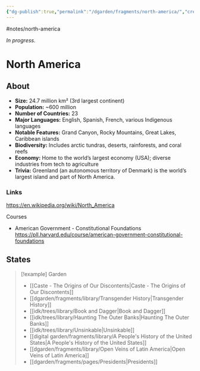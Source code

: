 ```yaml
---
{"dg-publish":true,"permalink":"/dgarden/fragments/north-america/","created":"2025-03-17T17:50:38.610-04:00","updated":"2025-08-16T13:09:05.118-04:00"}
---
```


#notes/north-america

*In progress.*
# North America 
## About
- **Size:** 24.7 million km² (3rd largest continent)
- **Population:** ~600 million  
- **Number of Countries:** 23  
- **Major Languages:** English, Spanish, French, various Indigenous languages  
- **Notable Features:** Grand Canyon, Rocky Mountains, Great Lakes, Caribbean islands  
- **Biodiversity:** Includes arctic tundras, deserts, rainforests, and coral reefs  
- **Economy:** Home to the world’s largest economy (USA); diverse industries from tech to agriculture  
- **Trivia:** Greenland (an autonomous territory of Denmark) is the world’s largest island and part of North America.

### Links
https://en.wikipedia.org/wiki/North_America

Courses
- American Government - Constitutional Foundations https://pll.harvard.edu/course/american-government-constitutional-foundations
## States


> [!example] Garden
> -  [[Caste - The Origins of Our Discontents\|Caste - The Origins of Our Discontents]]
> - [[dgarden/fragments/library/Transgender History\|Transgender History]]
> - [[idk/trees/library/Book and Dagger\|Book and Dagger]]
> - [[idk/trees/library/Haunting The Outer Banks\|Haunting The Outer Banks]]
> - [[idk/trees/library/Unsinkable\|Unsinkable]]
> - [[digital garden/fragments/library/A People's History of the United States\|A People's History of the United States]]
> - [[dgarden/fragments/library/Open Veins of Latin America\|Open Veins of Latin America]]
> - [[dgarden/fragments/pages/Presidents\|Presidents]]

